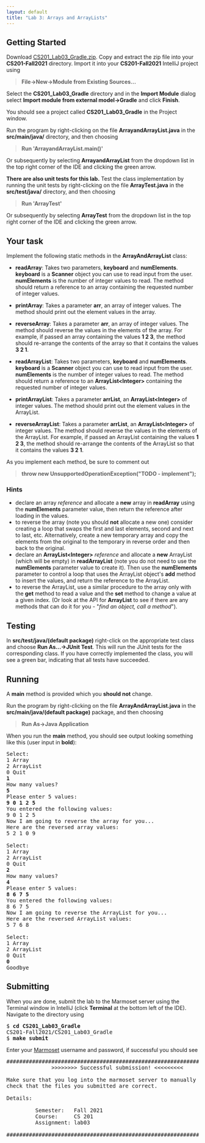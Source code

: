 ```yaml
---
layout: default
title: "Lab 3: Arrays and ArrayLists"
---
```


## Getting Started

Download [CS201\_Lab03\_Gradle.zip](CS201_Lab03_Gradle.zip). Copy and extract the zip file into your **CS201-Fall2021** directory. Import it into your **CS201-Fall2021** IntelliJ project using

> **File&rarr;New&rarr;Module from Existing Sources...**

Select the **CS201\_Lab03\_Gradle** directory and in the **Import Module** dialog select **Import module from external model&rarr;Gradle** and click **Finish**.

You should see a project called **CS201\_Lab03\_Gradle** in the Project window.

Run the program by right-clicking on the file **ArrayandArrayList.java** in the **src/main/java/** directory, and then choosing

> **Run 'ArrayandArrayList.main()'**

Or subsequently by selecting **ArrayandArrayList** from the dropdown list in the top right corner of the IDE and clicking the green arrow.

**There are also unit tests for this lab.** Test the class implementation by running the unit tests by right-clicking on the file **ArrayTest.java** in the **src/test/java/** directory, and then choosing

> **Run 'ArrayTest'**

Or subsequently by selecting **ArrayTest** from the dropdown list in the top right corner of the IDE and clicking the green arrow.

## Your task

Implement the following static methods in the **ArrayAndArrayList** class:

-   **readArray**: Takes two parameters, **keyboard** and **numElements**. **keyboard** is a **Scanner** object you can use to read input from the user. **numElements** is the number of integer values to read. The method should return a reference to an array containing the requested number of integer values.

-   **printArray**: Takes a parameter **arr**, an array of integer values. The method should print out the element values in the array.

-   **reverseArray**: Takes a parameter **arr**, an array of integer values. The method should reverse the values in the elements of the array. For example, if passed an array containing the values **1 2 3**, the method should re-arrange the contents of the array so that it contains the values **3 2 1**.

-   **readArrayList**: Takes two parameters, **keyboard** and **numElements**. **keyboard** is a **Scanner** object you can use to read input from the user. **numElements** is the number of integer values to read. The method should return a reference to an **ArrayList\<Integer\>** containing the requested number of integer values.

-   **printArrayList**: Takes a parameter **arrList**, an **ArrayList\<Integer\>** of integer values. The method should print out the element values in the ArrayList.

-   **reverseArrayList**: Takes a parameter **arrList**, an **ArrayList\<Integer\>** of integer values. The method should reverse the values in the elements of the ArrayList. For example, if passed an ArrayList containing the values **1 2 3**, the method should re-arrange the contents of the ArrayList so that it contains the values **3 2 1**.

As you implement each method, be sure to comment out

> **throw new UnsupportedOperationException("TODO - implement");**

### Hints

-   declare an array *reference* and allocate a **new** array in **readArray** using the **numElements** parameter value, then return the reference after loading in the values.
-   to reverse the array (note you should **not** allocate a new one) consider creating a loop that swaps the first and last elements, second and next to last, etc. Alternatively, create a new temporary array and copy the elements from the original to the temporary in reverse order and then back to the original.
-   declare an **ArrayList\<Integer\>** *reference* and allocate a **new** ArrayList (which will be empty) in **readArrayList** (note you do not need to use the **numElements** parameter value to create it). Then use the **numElements** parameter to control a loop that uses the ArrayList object's **add** method to insert the values, and return the reference to the ArrayList.
-   to reverse the ArrayList, use a similar procedure to the array only with the **get** method to read a value and the **set** method to change a value at a given index. (Or look at the API for **ArrayList** to see if there are any methods that can do it for you - "*find an object, call a method*").

## Testing

In **src/test/java/(default package)** right-click on the appropriate test class and choose **Run As...&rarr;JUnit Test**. This will run the JUnit tests for the corresponding class. If you have correctly implemented the class, you will see a green bar, indicating that all tests have succeeded.

## Running

A **main** method is provided which you **should not** change. 

Run the program by right-clicking on the file **ArrayAndArrayList.java** in the **src/main/java/(default package)** package, and then choosing

> **Run As&rarr;Java Application**

When you run the **main** method, you should see output looking something like this (user input in **bold**):

<pre>
Select:
1 Array
2 ArrayList
0 Quit
<b>1</b>
How many values? 
<b>5</b>
Please enter 5 values:
<b>9 0 1 2 5</b>
You entered the following values:
9 0 1 2 5 
Now I am going to reverse the array for you...
Here are the reversed array values:
5 2 1 0 9 

Select:
1 Array
2 ArrayList
0 Quit
<b>2</b>
How many values? 
<b>4</b>
Please enter 5 values:
<b>8 6 7 5</b>
You entered the following values:
8 6 7 5
Now I am going to reverse the ArrayList for you...
Here are the reversed ArrayList values:
5 7 6 8 

Select:
1 Array
2 ArrayList
0 Quit
<b>0</b>
Goodbye
</pre>

## Submitting

When you are done, submit the lab to the Marmoset server using the Terminal window in IntelliJ (click **Terminal** at the bottom left of the IDE). Navigate to the directory using

<pre>
$ <b>cd CS201_Lab03_Gradle</b>
CS201-Fall2021/CS201_Lab03_Gradle
$ <b>make submit</b>
</pre>

Enter your [Marmoset](https://cs.ycp.edu/marmoset) username and password, if successful you should see

<pre>
######################################################################
              >>>>>>>> Successful submission! <<<<<<<<<

Make sure that you log into the marmoset server to manually
check that the files you submitted are correct.

Details:

         Semester:   Fall 2021
         Course:     CS 201
         Assignment: lab03

######################################################################
</pre>
